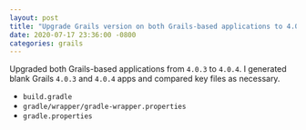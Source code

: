 ```yaml
---
layout: post
title: "Upgrade Grails version on both Grails-based applications to 4.0.4"
date: 2020-07-17 23:36:00 -0800
categories: grails
---
```

Upgraded both Grails-based applications from `4.0.3` to `4.0.4`.  I generated
blank Grails `4.0.3` and `4.0.4` apps and compared key files as necessary.

* `build.gradle`
* `gradle/wrapper/gradle-wrapper.properties`
* `gradle.properties`

